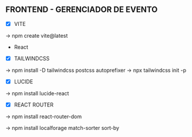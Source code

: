 ## FRONTEND  - GERENCIADOR DE EVENTO

- [X] VITE

-> npm create vite@latest

- React

- [X] TAILWINDCSS

-> npm install -D tailwindcss postcss autoprefixer 
-> npx tailwindcss init -p

- [X] LUCIDE

-> npm install lucide-react

- [X] REACT ROUTER

-> npm install react-router-dom

-> npm install localforage match-sorter sort-by

